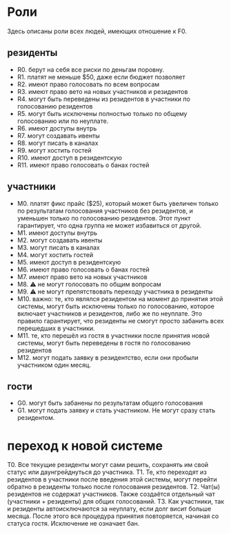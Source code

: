 # Роли

Здесь описаны роли всех людей, имеющих отношение к F0.

## резиденты

- R0. берут на себя все риски по деньгам поровну.
- R1. платят не меньше $50, даже если бюджет позволяет
- R2. имеют право голосовать по всем вопросам
- R3. имеют право вето на новых участников и резидентов
- R4. могут быть переведены из резидентов в участники по голосованию резидентов
- R5. могут быть исключены полностью только по общему голосованию или по неуплате.
- R6. имеют доступы внутрь
- R7. могут создавать ивенты
- R8. могут писать в каналах
- R9. могут хостить гостей
- R10. имеют доступ в резидентскую
- R11. имеют право голосовать о банах гостей

## участники

- M0. платят фикс прайс ($25), который может быть увеличен только по результатам голосования участников без резидентов, и уменьшен только по голосованию резидентов. Этот пункт гарантирует, что одна группа не может избавиться от другой.
- M1. имеют доступы внутрь
- M2. могут создавать ивенты
- M3. могут писать в каналах
- M4. могут хостить гостей
- M5. имеют доступ в резидентскую
- M6. имеют право голосовать о банах гостей
- M7. имеют право вето на новых участников
- M8. ⚠️ не могут голосовать по общим вопросам
- M9. ⚠️ не могут препятствовать переходу участника в резиденты
- M10. важно: те, кто являлся резидентом на момент до принятия этой системы, могут быть исключены только по голосованию, которое включает участников и резидентов, либо же по неуплате. Это правило гарантирует, что резиденты не смогут просто забанить всех перешедших в участники.
- M11. те, кто перешёл из гостя в участники после принятия новой системы, могут быть переведены в гостя по голосованию резидентов
- M12. могут подать заявку в резидентство, если они пробыли участником один месяц.

## гости

- G0. могут быть забанены по результатам общего голосования
- G1. могут подать заявку и стать участником. Не могут сразу стать резидентом.

# переход к новой системе

T0. Все текущие резиденты могут сами решить, сохранять им свой статус или даунгрейднуться до участника.
T1. Те, кто переходят из резидентов в участники после введения этой системы, могут перейти обратно в резиденты только после голосования резидентов.
T2. Чат(ы) резидентов не содержат участников. Также создаётся отдельный чат (участники + резиденты) для общих голосований.
T3. Как участники, так и резиденты автоисключаются за неуплату, если долг висит больше месяца. После этого вся процедура принятия повторяется, начиная со статуса гостя. Исключение не означает бан.
